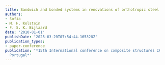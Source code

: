 ```yaml
---
title: Sandwich and bonded systems in renovations of orthotropic steel bridges
authors:
- Sofia
- M. H. Kolstein
- F. S. K. Bijlaard
date: '2010-01-01'
publishDate: '2025-03-20T07:54:44.165328Z'
publication_types:
- paper-conference
publication: '*15th International conference on composite structures ICCS15, Porto,
  Portugal*'
---
```

